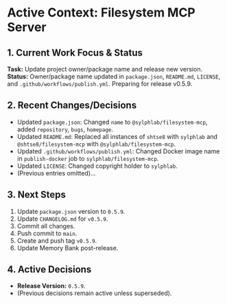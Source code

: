 <!-- Version: 4.20 | Last Updated: 2025-06-04 | Updated By: Sylph -->
# Active Context: Filesystem MCP Server

## 1. Current Work Focus & Status

**Task:** Update project owner/package name and release new version.
**Status:** Owner/package name updated in `package.json`, `README.md`, `LICENSE`, and `.github/workflows/publish.yml`. Preparing for release v0.5.9.

## 2. Recent Changes/Decisions

- Updated `package.json`: Changed `name` to `@sylphlab/filesystem-mcp`, added `repository`, `bugs`, `homepage`.
- Updated `README.md`: Replaced all instances of `shtse8` with `sylphlab` and `@shtse8/filesystem-mcp` with `@sylphlab/filesystem-mcp`.
- Updated `.github/workflows/publish.yml`: Changed Docker image name in `publish-docker` job to `sylphlab/filesystem-mcp`.
- Updated `LICENSE`: Changed copyright holder to `sylphlab`.
- (Previous entries omitted)...

## 3. Next Steps

1.  Update `package.json` version to `0.5.9`.
2.  Update `CHANGELOG.md` for `v0.5.9`.
3.  Commit all changes.
4.  Push commit to `main`.
5.  Create and push tag `v0.5.9`.
6.  Update Memory Bank post-release.

## 4. Active Decisions

- **Release Version:** `0.5.9`.
- (Previous decisions remain active unless superseded).
